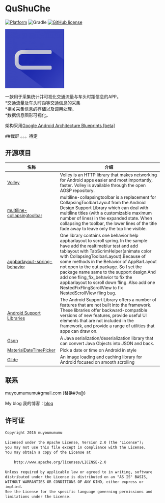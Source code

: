 # QuShuChe

[![Platform](https://img.shields.io/badge/platform-Android-blue.svg)](https://github.com/muyoumumumu/QuShuChe)
![Gradle](https://img.shields.io/badge/gradle-2.2.2-blue.svg)
[![GitHub license](https://img.shields.io/badge/license-Apache%202-blue.svg)](https://raw.githubusercontent.com/muyoumumumu/QuShuChe/master/LICENSE)

![icon](https://github.com/muyoumumumu/QuShuChe/blob/master/screenshots/icon.png)

一款用于采集统计并可视化交通流量与车头时距信息的APP。   
*交通流量及车头时距等交通信息的采集   
*相关采集信息的存储以及调用处理。   
*数据信息图形可视化。

架构采用[Google Android Architecture Blueprints [beta]](https://github.com/googlesamples/android-architecture)

##截屏
。。。待定

## 开源项目
名称 | 介绍
--------- | --------
[Volley](https://android.googlesource.com/platform/frameworks/volley/) | Volley is an HTTP library that makes networking for Android apps easier and most importantly, faster. Volley is available through the open AOSP repository.
[multiline-collapsingtoolbar](https://github.com/opacapp/multiline-collapsingtoolbar) | multiline-collapsingtoolbar is a replacement for CollapsingToolbarLayout from the Android Design Support Library which can deal with multiline titles (with a customizable maximum number of lines) in the expanded state. When collapsing the toolbar, the lower lines of the title fade away to leave only the top line visible.
[appbarlayout-spring-behavior](https://github.com/ToDou/appbarlayout-spring-behavior) | One library contains one behavior help appbarlayout to scroll spring. In the sample have add the realtimeblur test and add tablayout with TabScrimHelper(animate color with CollapsingToolbarLayout).Because of some methods in the Behavior of AppBarLayout not open to the out package. So I set the package name same to the support design.And add one fling_fix_behavior to fix the appbarlayout to scroll down fling. Also add one NestedFixFlingScrollView to fix NestedScrollView fling bug.
[Android Support Libraries](https://developer.android.com/topic/libraries/support-library/index.html) | The Android Support Library offers a number of features that are not built into the framework. These libraries offer backward-compatible versions of new features, provide useful UI elements that are not included in the framework, and provide a range of utilities that apps can draw on.
[Gson](https://github.com/google/gson) | A Java serialization/deserialization library that can convert Java Objects into JSON and back.
[MaterialDateTimePicker](https://github.com/wdullaer/MaterialDateTimePicker) | Pick a date or time on Android in style
[Glide](https://github.com/bumptech/glide) | An image loading and caching library for Android focused on smooth scrolling

## 联系
muyoumumumu#gmail.com (替换#为@)

My blog 我的博客：[blog](http://muyoumumumu.github.io/)

## 许可证

    Copyright 2016 muyoumumumu

    Licensed under the Apache License, Version 2.0 (the "License");
    you may not use this file except in compliance with the License.
    You may obtain a copy of the License at

        http://www.apache.org/licenses/LICENSE-2.0

    Unless required by applicable law or agreed to in writing, software
    distributed under the License is distributed on an "AS IS" BASIS,
    WITHOUT WARRANTIES OR CONDITIONS OF ANY KIND, either express or implied.
    See the License for the specific language governing permissions and
    limitations under the License.


